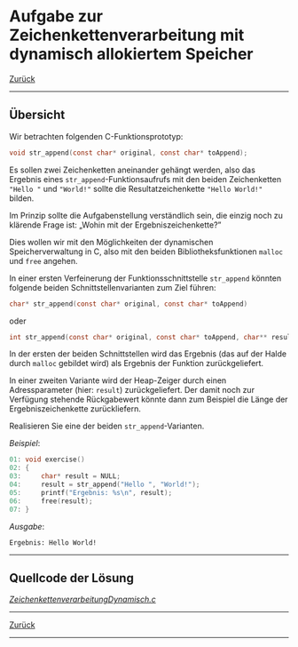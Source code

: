 # Aufgabe zur Zeichenkettenverarbeitung mit dynamisch allokiertem Speicher

[Zurück](./../Exercises.md)

---

## Übersicht

Wir betrachten folgenden C-Funktionsprototyp:


```c
void str_append(const char* original, const char* toAppend);
```

Es sollen zwei Zeichenketten aneinander gehängt werden,
also das Ergebnis eines `str_append`-Funktionsaufrufs mit den beiden 
Zeichenketten `"Hello "` und `"World!"` sollte die Resultatzeichenkette
 `"Hello World!"` bilden.

Im Prinzip sollte die Aufgabenstellung verständlich sein,
die einzig noch zu klärende Frage ist: &bdquo;Wohin mit der Ergebniszeichenkette?&rdquo;

Dies wollen wir mit den Möglichkeiten der dynamischen Speicherverwaltung in C,
also mit den beiden Bibliotheksfunktionen `malloc` und `free` angehen.

In einer ersten Verfeinerung der Funktionsschnittstelle `str_append`
könnten folgende beiden Schnittstellenvarianten zum Ziel führen:


```c
char* str_append(const char* original, const char* toAppend)
```

oder


```c
int str_append(const char* original, const char* toAppend, char** result);
```

In der ersten der beiden Schnittstellen wird das Ergebnis
(das auf der Halde durch `malloc` gebildet wird)
als Ergebnis der Funktion zurückgeliefert.

In einer zweiten Variante wird der Heap-Zeiger durch einen Adressparameter (hier: `result`)
zurückgeliefert. Der damit noch zur Verfügung stehende Rückgabewert
könnte dann zum Beispiel die Länge der Ergebniszeichenkette zurückliefern.

Realisieren Sie eine der beiden `str_append`-Varianten.

*Beispiel*:

```c
01: void exercise()
02: {
03:     char* result = NULL;
04:     result = str_append("Hello ", "World!");
05:     printf("Ergebnis: %s\n", result);
06:     free(result);
07: }
```

*Ausgabe*:


```
Ergebnis: Hello World!
```

---

## Quellcode der Lösung

[*ZeichenkettenverarbeitungDynamisch.c*](./ZeichenkettenverarbeitungDynamisch.c)

---

[Zurück](./../Exercises.md)

---
